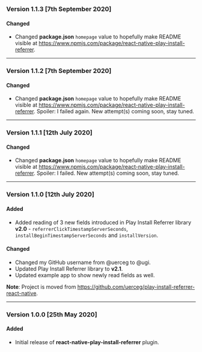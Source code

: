 ### Version 1.1.3 [7th September 2020]
#### Changed
- Changed **package.json** `homepage` value to hopefully make README visible at https://www.npmjs.com/package/react-native-play-install-referrer.

---

### Version 1.1.2 [7th September 2020]
#### Changed
- Changed **package.json** `homepage` value to hopefully make README visible at https://www.npmjs.com/package/react-native-play-install-referrer. Spoiler: I failed again. New attempt(s) coming soon, stay tuned.

---

### Version 1.1.1 [12th July 2020]
#### Changed
- Changed **package.json** `homepage` value to hopefully make README visible at https://www.npmjs.com/package/react-native-play-install-referrer. Spoiler: I failed. New attempt(s) coming soon, stay tuned.

---

### Version 1.1.0 [12th July 2020]
#### Added
- Added reading of 3 new fields introduced in Play Install Referrer library **v2.0** - `referrerClickTimestampServerSeconds`, `installBeginTimestampServerSeconds` and `installVersion`.

#### Changed
- Changed my GitHub username from @uerceg to @ugi.
- Updated Play Install Referrer library to **v2.1**.
- Updated example app to show newly read fields as well.

**Note**: Project is moved from https://github.com/uerceg/play-install-referrer-react-native.

---

### Version 1.0.0 [25th May 2020]
#### Added
- Initial release of **react-native-play-install-referrer** plugin.

